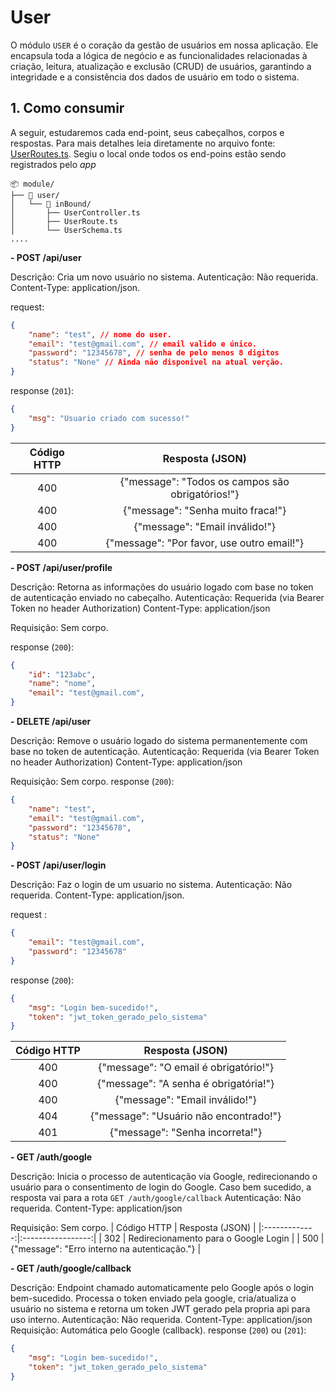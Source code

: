 # User

O módulo `USER` é o coração da gestão de usuários em nossa aplicação. Ele encapsula toda a lógica de negócio e as funcionalidades relacionadas à criação, leitura, atualização e exclusão (CRUD) de usuários, garantindo a integridade e a consistência dos dados de usuário em todo o sistema.
<!-- 
## Índice

- [1. Como consumir](#1-como-consumir)
- [2. Componentes Chave e Fluxos de Dados](#2-componentes-chave-e-fluxos-de-dados)
- [3. Estrutura de Pastas e Arquivos](#3-estrutura-de-pastas-e-arquivos) -->

## 1. Como consumir

A seguir, estudaremos cada end-point, seus cabeçalhos, corpos e respostas. Para mais detalhes leia diretamente no arquivo fonte: [UserRoutes.ts](../../src/modules/user/inBound/UserRoute.ts).
Segiu o local onde todos os end-poins estão sendo registrados pelo *app*

```shell
📦 module/
├── 📁 user/
│   └── 📁 inBound/
│       ├── UserController.ts
│       ├── UserRoute.ts
│       └── UserSchema.ts
....
```
<!-- obs: Estudaremos mais sobre a arquitetura e estrutura de pastas do projeto no tópico [2. Arquitetura](#2-arquitetura) -->

**- POST /api/user**

Descrição: Cria um novo usuário no sistema.
Autenticação: Não requerida.
Content-Type: application/json.

request:
```json
{
    "name": "test", // nome do user.
    "email": "test@gmail.com", // email valido e único.
    "password": "12345678", // senha de pelo menos 8 digitos
    "status": "None" // Ainda não disponivel na atual verção.
}
```
response (`201`):
```json
{
    "msg": "Usuario criado com sucesso!"
}
```
| Código HTTP   | Resposta (JSON) | 
|:-------------:|:--------------------------------------------------:|
| 400           | {"message": "Todos os campos são obrigatórios!"}   | 
| 400           | {"message": "Senha muito fraca!"}                  |
| 400           | {"message": "Email inválido!"}                     |
| 400           | {"message": "Por favor, use outro email!"}         |

**- POST /api/user/profile**

Descrição: Retorna as informações do usuário logado com base no token de autenticação enviado no cabeçalho.
Autenticação: Requerida (via Bearer Token no header Authorization)
Content-Type: application/json

Requisição: Sem corpo.

response (`200`):
```json
{
    "id": "123abc",
    "name": "nome",
    "email": "test@gmail.com",
}
```

**- DELETE /api/user**

Descrição: Remove o usuário logado do sistema permanentemente com base no token de autenticação.
Autenticação: Requerida (via Bearer Token no header Authorization)
Content-Type: application/json

Requisição: Sem corpo.
response (`200`):
```json
{
    "name": "test",
    "email": "test@gmail.com",
    "password": "12345678",
    "status": "None"
}
```


**- POST /api/user/login**

Descrição: Faz o login de um usuario no sistema.
Autenticação: Não requerida.
Content-Type: application/json.

request :
```json
{
    "email": "test@gmail.com",
    "password": "12345678"
}
```
response (`200`):
```json
{ 
    "msg": "Login bem-sucedido!", 
    "token": "jwt_token_gerado_pelo_sistema"
}
```
| Código HTTP | Resposta (JSON) | 
|:-------------:|:-----------------:|
| 400         | {"message": "O email é obrigatório!"} | 
| 400         | {"message": "A senha é obrigatória!"} |
| 400         | {"message": "Email inválido!"} |
| 404         | {"message": "Usuário não encontrado!"} |
| 401         | {"message": "Senha incorreta!"} |

**- GET /auth/google**

Descrição:  Inicia o processo de autenticação via Google, redirecionando o usuário para o consentimento de login do Google. Caso bem sucedido, a resposta vai para a rota `GET /auth/google/callback`
Autenticação: Não requerida.
Content-Type: application/json

Requisição: Sem corpo.
| Código HTTP | Resposta (JSON) | 
|:-------------:|:-----------------:|
| 302         | Redirecionamento para o Google Login | 
| 500         | {"message": "Erro interno na autenticação."} |

**- GET /auth/google/callback**

Descrição: Endpoint chamado automaticamente pelo Google após o login bem-sucedido. Processa o token enviado pela google, cria/atualiza o usuário no sistema e retorna um token JWT gerado pela propria api para uso interno.
Autenticação: Não requerida.
Content-Type: application/json
Requisição: Automática pelo Google (callback).
response (`200`) ou (`201`):
```json
{
    "msg": "Login bem-sucedido!",
    "token": "jwt_token_gerado_pelo_sistema"
}
```


<!-- ## 2. Componentes Chave e Fluxos de Dados -->
